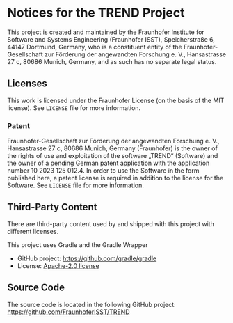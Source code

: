 # Notices for the TREND Project

This project is created and maintained by the Fraunhofer Institute for Software and Systems 
Engineering (Fraunhofer ISST), Speicherstraße 6, 44147 Dortmund, Germany, who is a constituent 
entity of the Fraunhofer-Gesellschaft zur Förderung der angewandten Forschung e. V., 
Hansastrasse 27 c, 80686 Munich, Germany, and as such has no separate legal status.

## Licenses

This work is licensed under the Fraunhofer License (on the basis of the MIT license). See
`LICENSE` file for more information.

### Patent

Fraunhofer-Gesellschaft zur Förderung der angewandten Forschung e. V., Hansastrasse 27 c, 80686 
Munich, Germany (Fraunhofer) is the owner of the rights of use and exploitation of the software 
„TREND“ (Software) and the owner of a pending German patent application with the application 
number 10 2023 125 012.4. In order to use the Software in the form published here, a patent 
license is required in addition to the license for the Software. See `LICENSE` file for more 
information.

## Third-Party Content

There are third-party content used by and shipped with this project with different licenses.

This project uses Gradle and the Gradle Wrapper
- GitHub project: https://github.com/gradle/gradle
- License: [Apache-2.0 license](https://github.com/gradle/gradle/blob/master/LICENSE)

## Source Code

The source code is located in the following GitHub project: https://github.com/FraunhoferISST/TREND
